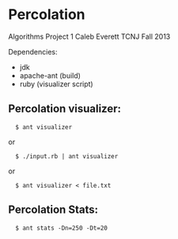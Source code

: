 # Percolation
Algorithms Project 1
Caleb Everett
TCNJ Fall 2013

Dependencies:
  - jdk
  - apache-ant (build)
  - ruby (visualizer script)

## Percolation visualizer:
```
  $ ant visualizer
```
or
```
  $ ./input.rb | ant visualizer
```
or
```
  $ ant visualizer < file.txt
```

## Percolation Stats:
```
  $ ant stats -Dn=250 -Dt=20
```
